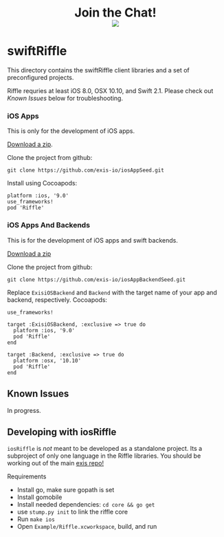 <div align="center">
    <h1>Join the Chat!
    <br>
    <a href="http://slack.exis.io"><img src="http://slack.exis.io/badge.svg"></a>
    </h3>
</div>

# swiftRiffle

This directory contains the swiftRiffle client libraries and a set of preconfigured projects. 

Riffle requries at least iOS 8.0, OSX 10.10, and Swift 2.1. Please check out *Known Issues* below for troubleshooting. 

### iOS Apps

This is only for the development of iOS apps. 

[Download a zip](https://github.com/exis-io/iosAppSeed). 

Clone the project from github:

```
git clone https://github.com/exis-io/iosAppSeed.git
```

Install using Cocoapods: 

```
platform :ios, '9.0'
use_frameworks!
pod 'Riffle'
```

### iOS Apps And Backends

This is for the development of iOS apps and swift backends. 

[Download a zip](https://github.com/exis-io/iosAppBackendSeed/archive/master.zip) 

Clone the project from github:

```
git clone https://github.com/exis-io/iosAppBackendSeed.git
```

Replace `ExisiOSBackend` and `Backend` with the target name of your app and backend, respectively. Cocoapods: 

```
use_frameworks!

target :ExisiOSBackend, :exclusive => true do
  platform :ios, '9.0'
  pod 'Riffle'
end

target :Backend, :exclusive => true do
  platform :osx, '10.10'
  pod 'Riffle'
end
```


## Known Issues

In progress.

## Developing with iosRiffle

`iosRiffle` is *not* meant to be developed as a standalone project. Its a subproject of only one language in the Riffle libraries. You should be working out of the main [exis repo!](https:/github.com/exis-io/Exis)

Requirements 

- Install go, make sure gopath is set
- Install gomobile
- Install needed dependencies: `cd core && go get`
- use `stump.py init` to link the riffle core
- Run `make ios`
- Open `Example/Riffle.xcworkspace`, build, and run